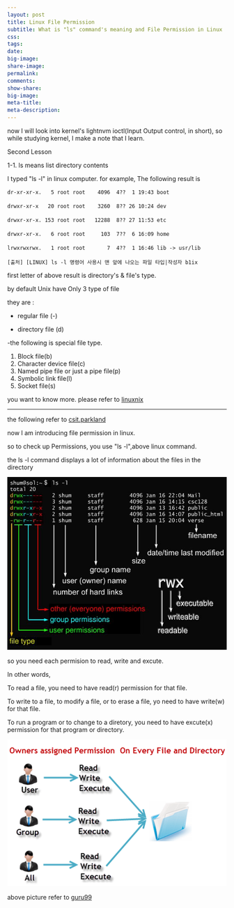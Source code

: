 ```yaml
---
layout: post
title: Linux File Permission
subtitle: What is "ls" command's meaning and File Permission in Linux 
css:
tags:
date:
big-image:
share-image:
permalink:
comments:
show-share:
big-image:
meta-title:
meta-description:
---
```


now I will look into kernel's lightnvm ioctl(Input Output control, in short), so while studying kernel, I make a note that I learn.

Second Lesson 

1-1. ls  means list  directory contents

   I typed "ls -l" in linux computer. for example, The following result is 
   
```
dr-xr-xr-x.   5 root root    4096  4??  1 19:43 boot

drwxr-xr-x   20 root root    3260  8?? 26 10:24 dev

drwxr-xr-x. 153 root root   12288  8?? 27 11:53 etc

drwxr-xr-x.   6 root root     103  7??  6 16:09 home

lrwxrwxrwx.   1 root root       7  4??  1 16:46 lib -> usr/lib

[출처] [LINUX] ls -l 명령어 사용시 맨 앞에 나오는 파일 타입|작성자 b1ix
```
   
first letter of above result is directory's & file's type.

by default Unix have Only 3 type of file 

they are :

  - regular file (-)
  
  - directory file (d)

  -the following is special file type.
  1. Block file(b)
  2.  Character device file(c)
  3.  Named pipe file or just a pipe file(p)
  4.  Symbolic link file(l)
  5.  Socket file(s)


you want to know more. please refer to  <a href = "http://www.linuxnix.com/file-types-in-linux/"> linuxnix </a>

---

the following refer to <a href = "http://www.csit.parkland.edu/~smauney/csc128/permissions_and_links.html">csit.parkland</a>

now I am introducing file permission in linux.

so to check up Permissions, you use "ls -l",above linux command.

the ls -l command displays a lot of information about the files in the directory

![](/img/Image/Linux/2016-03-07-Linux_File_Permission/file_permissions.jpg)

so you need each permision to read, write and excute.

In other words, 

To read a file, you need to have read(r) permission for that file.

To write to a file, to modify a file, or to erase a file, yo need to have write(w) for that file.

To run a program or to change to a diretory, you need to have excute(x) permission for that program or directory.

![](/img/Image/Linux/2016-03-07-Linux_File_Permission/PermissionsConcept.png)

above picture refer to <a href = "http://www.guru99.com/file-permissions.html">guru99</a>
